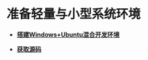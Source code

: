 # 准备轻量与小型系统环境



- **[搭建Windows+Ubuntu混合开发环境](quickstart-ide-lite-env-setup-win-ubuntu.md)**

- **[获取源码](quickstart-ide-lite-sourcecode-acquire.md)**